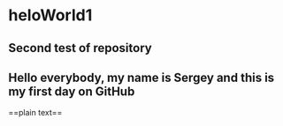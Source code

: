# heloWorld1
Second test of repository
-----
Hello everybody, my name is Sergey and this is my first day on GitHub
-----

==plain text==
